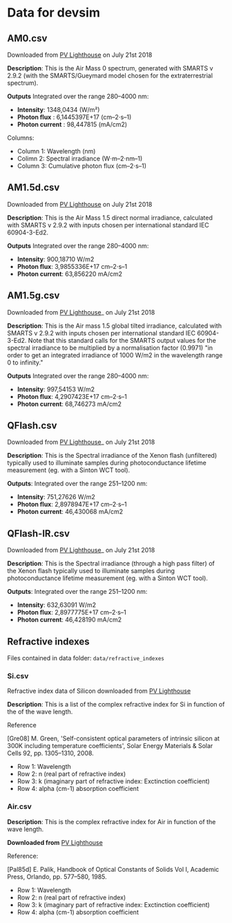# Data for devsim

## AM0.csv

Downloaded from [PV Lighthouse](https://www2.pvlighthouse.com.au/resources/optics/spectrum%20library/spectrum%20library.aspx) on July 21st 2018

**Description**: This is the Air Mass 0 spectrum, generated with SMARTS v 2.9.2 (with the SMARTS/Gueymard model chosen for the extraterrestrial spectrum).

**Outputs** Integrated over the range  280–4000 nm:

- **Intensity**: 1348,0434  (W/m²)
- **Photon flux** : 6,1445397E+17   (cm–2⋅s–1)
- **Photon current** : 98,447815    (mA/cm2)

Columns:
- Column 1: Wavelength (nm)
- Colimn 2: Spectral irradiance (W⋅m–2⋅nm–1)
- Column 3: Cumulative photon flux (cm–2⋅s–1)

## AM1.5d.csv

Downloaded from [PV Lighthouse](https://www2.pvlighthouse.com.au/resources/optics/spectrum%20library/spectrum%20library.aspx) on July 21st 2018

**Description**: This is the Air Mass 1.5 direct normal irradiance, calculated with SMARTS v 2.9.2 with inputs chosen per international standard IEC 60904-3-Ed2.

**Outputs** Integrated over the range  280–4000 nm:

- **Intensity**: 900,18710   W/m2
- **Photon flux**: 3,9855336E+17   cm–2⋅s–1
- **Photon current**: 63,856220   mA/cm2

## AM1.5g.csv

Downloaded from [PV Lighthouse](https://www2.pvlighthouse.com.au/resources/optics/spectrum%20library/spectrum%20library.aspx)_ on July 21st 2018

**Description**: This is the Air mass 1.5 global tilted irradiance, calculated with SMARTS v 2.9.2 with inputs chosen per international standard IEC 60904-3-Ed2. Note that this standard calls for the SMARTS output values for the spectral irradiance to be multiplied by a normalisation factor (0.9971) "in order to get an integrated irradiance of 1000 W/m2 in the wavelength range 0 to infinity."

**Outputs** Integrated over the range 280–4000 nm:

- **Intensity**: 997,54153   W/m2
- **Photon flux**: 4,2907423E+17   cm–2⋅s–1
- **Photon current**: 68,746273   mA/cm2

## QFlash.csv

Downloaded from [PV Lighthouse](https://www2.pvlighthouse.com.au/resources/optics/spectrum%20library/spectrum%20library.aspx)_ on July 21st 2018

**Description**: This is the Spectral irradiance of the Xenon flash (unfiltered) typically used to illuminate samples during photoconductance lifetime measurement (eg. with a Sinton WCT tool).

**Outputs**: Integrated over the range 251–1200 nm:

- **Intensity**: 751,27626  W/m2
- **Photon flux**: 2,8978947E+17    cm–2⋅s–1
- **Photon current**: 46,430068     mA/cm2

## QFlash-IR.csv

Downloaded from [PV Lighthouse](https://www2.pvlighthouse.com.au/resources/optics/spectrum%20library/spectrum%20library.aspx)_ on July 21st 2018

**Description**: This is the    Spectral irradiance (through a high pass filter) of the Xenon flash typically used to illuminate samples during photoconductance lifetime measurement (eg. with a Sinton WCT tool).

**Outputs**: Integrated over the range 251–1200 nm:

- **Intensity**: 632,63091  W/m2
- **Photon flux**: 2,8977775E+17    cm–2⋅s–1
- **Photon current**: 46,428190     mA/cm2


## Refractive indexes

Files contained in data folder: `data/refractive_indexes`

### Si.csv

Refractive index data of Silicon downloaded from [PV Lighthouse](https://www2.pvlighthouse.com.au/resources/photovoltaic%20materials/refractive%20index/refractive%20index.aspx)

**Description**: This is a list of the complex refractive index for Si in function of the
of the wave length.

Reference

[Gre08] M. Green, 'Self-consistent optical parameters of intrinsic silicon at 300K including temperature coefficients', Solar Energy Materials & Solar Cells 92, pp. 1305–1310, 2008. 

- Row 1: Wavelength
- Row 2: n (real part of refractive index)
- Row 3: k (imaginary part of refractive index: Exctinction coefficient)
- Row 4: alpha (cm-1) absorption coefficient

### Air.csv

**Description**: This is the complex refractive index for Air in function of
the wave length.

**Downloaded from** [PV Lighthouse](https://www2.pvlighthouse.com.au/resources/photovoltaic%20materials/refractive%20index/refractive%20index.aspx)

Reference:

[Pal85d]    E. Palik, Handbook of Optical Constants of Solids Vol I, Academic Press, Orlando, pp. 577–580, 1985. 

- Row 1: Wavelength
- Row 2: n (real part of refractive index)
- Row 3: k (imaginary part of refractive index: Exctinction coefficient)
- Row 4: alpha (cm-1) absorption coefficient
